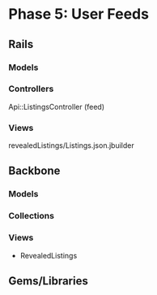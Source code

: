 # Phase 5: User Feeds

## Rails
### Models

### Controllers
Api::ListingsController (feed)

### Views
revealedListings/Listings.json.jbuilder

## Backbone
### Models

### Collections

### Views
* RevealedListings

## Gems/Libraries
